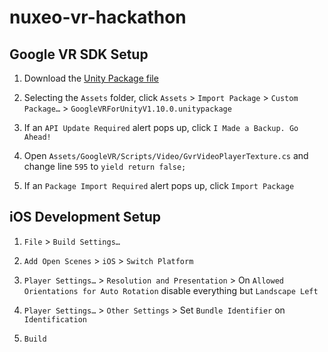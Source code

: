 # nuxeo-vr-hackathon



## Google VR SDK Setup

1. Download the [Unity Package file](https://drive.google.com/a/nuxeo.com/file/d/0B16BOhcXVOmgTFIza2FFMXRLN2c/view?usp=sharing)

2. Selecting the `Assets` folder, click `Assets` > `Import Package` > `Custom Package…` > `GoogleVRForUnityV1.10.0.unitypackage`

3. If an `API Update Required` alert pops up, click `I Made a Backup. Go Ahead!`

4. Open `Assets/GoogleVR/Scripts/Video/GvrVideoPlayerTexture.cs` and change line `595` to `yield return false;`

5. If an `Package Import Required` alert pops up, click `Import Package`



## iOS Development Setup

1. `File` > `Build Settings…`

2. `Add Open Scenes` > `iOS` > `Switch Platform`

3. `Player Settings…` > `Resolution and Presentation` > On `Allowed Orientations for Auto Rotation` disable everything but `Landscape Left`

4. `Player Settings…` > `Other Settings` > Set `Bundle Identifier` on `Identification`

5. `Build`
